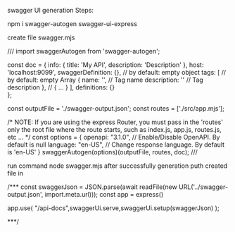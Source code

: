 swagger UI generation Steps:

npm i swagger-autogen swagger-ui-express 


create file  swagger.mjs

///
import swaggerAutogen from 'swagger-autogen';

const doc = {
  info: {
    title: 'My API',
    description: 'Description'
  },
  host: 'localhost:9099',
  swaggerDefinition: {},  // by default: empty object
  tags: [                   // by default: empty Array
    {
      name: '',             // Tag name
      description: ''       // Tag description
    },
    // { ... }
  ],
  definitions: {}      
};

const outputFile = './swagger-output.json';
const routes = ['./src/app.mjs'];

/* NOTE: If you are using the express Router, you must pass in the 'routes' only the 
root file where the route starts, such as index.js, app.js, routes.js, etc ... */
const options = {
  openapi: "3.1.0",     // Enable/Disable OpenAPI.                        By default is null
  language: "en-US",     // Change response language.                      By default is 'en-US'
}
swaggerAutogen(options)(outputFile, routes, doc);
///



run command node swagger.mjs 
after successfully generation  puth created file in 

/***
const swaggerJson = JSON.parse(await readFile(new URL('../swagger-output.json', import.meta.url)));
const app = express()

app.use(
    "/api-docs",swaggerUi.serve,swaggerUi.setup(swaggerJson)
);

***/